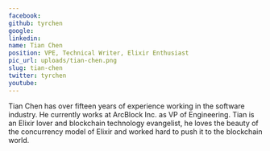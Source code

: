 ```yaml
---
facebook: 
github: tyrchen
google: 
linkedin: 
name: Tian Chen
position: VPE, Technical Writer, Elixir Enthusiast
pic_url: uploads/tian-chen.png
slug: tian-chen
twitter: tyrchen
youtube: 
---
```

<p>Tian Chen has over fifteen years of experience working in the software industry. He currently works at ArcBlock Inc. as VP of Engineering. Tian is an Elixir lover and blockchain technology evangelist, he loves the beauty of the concurrency model of Elixir and worked hard to push it to the blockchain world.</p>
